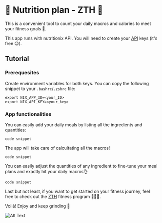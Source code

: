 # 🦖 Nutrition plan - ZTH 🦖

This is a convenient tool to count your daily macros and calories to meet your fitness goals 💪.

This app runs with nutritionix API. You will need to create your [API](https://developer.nutritionix.com/admin) keys (it's free 😉).

## Tutorial
### Prerequesites
Create environment variables for both keys. You can copy the following snippet to your `.bashrc`/`.zshrc` file:

```
export NIX_APP_ID=<your_ID>
export NIX_API_KEY=<your_key>
```
### App functionalities

You can easily add your daily meals by listing all the ingredients and quantities:

`code snippet`

The app will take care of calcultating all the macros!

`code snippet`

You can easily adjust the quantities of any ingredient to fine-tune your meal plans and exactly hit your daily macros👌

`code snippet`

Last but not least, if you want to get started on your fitness journey, feel free to check out the [ZTH](https://raptorcoaching.pro/?ref=Ms9zfyaB_yaBS8) fitness program 🦖🇫🇷.

Voilà! Enjoy and keep grinding 💪

![Alt Text](https://media.giphy.com/media/v1.Y2lkPTc5MGI3NjExdzJ4ZDRkNTIyYmd6NWtyZTdtdTc0cjRhOW9zcTJtY2x4NHN3OTd2YyZlcD12MV9pbnRlcm5hbF9naWZfYnlfaWQmY3Q9Zw/2qsAllsYrcBsD5i0Zp/giphy.gif)
